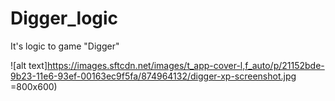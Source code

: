 # Digger_logic
It's logic to game "Digger"

![alt text]https://images.sftcdn.net/images/t_app-cover-l,f_auto/p/21152bde-9b23-11e6-93ef-00163ec9f5fa/874964132/digger-xp-screenshot.jpg =800x600)
